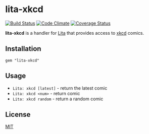 # lita-xkcd

[![Build Status](https://travis-ci.org/webdestroya/lita-xkcd.png)](https://travis-ci.org/webdestroya/lita-xkcd)
[![Code Climate](https://codeclimate.com/github/webdestroya/lita-xkcd.png)](https://codeclimate.com/github/webdestroya/lita-xkcd)
[![Coverage Status](https://coveralls.io/repos/webdestroya/lita-xkcd/badge.png)](https://coveralls.io/r/webdestroya/lita-xkcd)

**lita-xkcd** is a handler for [Lita](https://github.com/jimmycuadra/lita) that provides access to [xkcd](http://xkcd.com/) comics.



## Installation

    gem "lita-xkcd"

## Usage

* `Lita: xkcd [latest]` - return the latest comic
* `Lita: xkcd <num>` - return comic <num>
* `Lita: xkcd random` - return a random comic

## License

[MIT](http://opensource.org/licenses/MIT)
